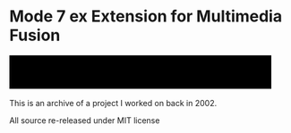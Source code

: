 # Mode 7 ex Extension for Multimedia Fusion

![original mode7 ex banner ad](m7ex-ad1.gif)

This is an archive of a project I worked on back in 2002.

All source re-released under MIT license
